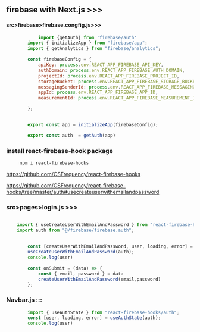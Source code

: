 ## firebase with Next.js >>>

#### src>firebase>firebase.congfig.js>>>

```js
            import {getAuth} from 'firebase/auth'
        import { initializeApp } from "firebase/app";
        import { getAnalytics } from "firebase/analytics";

        const firebaseConfig = {
            apiKey: process.env.REACT_APP_FIREBASE_API_KEY,
            authDomain: process.env.REACT_APP_FIREBASE_AUTH_DOMAIN,
            projectId: process.env.REACT_APP_FIREBASE_PROJECT_ID,
            storageBucket: process.env.REACT_APP_FIREBASE_STORAGE_BUCKET,
            messagingSenderId: process.env.REACT_APP_FIREBASE_MESSAGING_SENDER_ID,
            appId: process.env.REACT_APP_FIREBASE_APP_ID,
            measurementId: process.env.REACT_APP_FIREBASE_MEASUREMENT_ID,

        };


        export const app = initializeApp(firebaseConfig);

        export const auth  = getAuth(app)
```

### install  react-firebase-hook package
         npm i react-firebase-hooks

https://github.com/CSFrequency/react-firebase-hooks

https://github.com/CSFrequency/react-firebase-hooks/tree/master/auth#usecreateuserwithemailandpassword

### src>pages>login.js >>>

```js

    import { useCreateUserWithEmailAndPassword } from "react-firebase-hooks/auth";
    import auth from "@/firebase/firebase.auth";


        const [createUserWithEmailAndPassword, user, loading, error] =
        useCreateUserWithEmailAndPassword(auth);
        console.log(user)

        const onSubmit = (data) => {
            const { email, password } = data
            createUserWithEmailAndPassword(email,password)
        };

```
### Navbar.js :::


```js
        import { useAuthState } from "react-firebase-hooks/auth";
        const [user, loading, error] = useAuthState(auth);
        console.log(user)
```